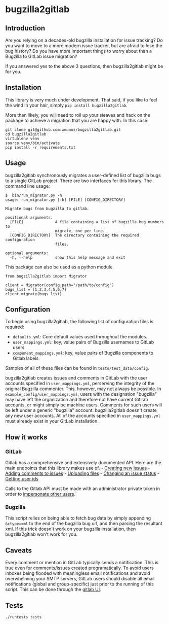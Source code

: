 # bugzilla2gitlab

## Introduction

Are you relying on a decades-old bugzilla installation for issue tracking? Do you want to move to a more modern issue tracker, but are afraid to lose the bug history? Do you have more important things to worry about than a Bugzilla to GitLab issue migration?

If you answered yes to the above 3 questions, then bugzilla2gitlab might be for you.

## Installation

This library is very much under development. That said, if you like to feel the wind in your hair, simply `pip install bugzilla2gitlab`.

More than likely, you will need to roll up your sleaves and hack on the package to achieve a migration that you are happy with. In this case:

```
git clone git@github.com:xmunoz/bugzilla2gitlab.git
cd bugzilla2gitlab
virtualenv venv
source venv/bin/activate
pip install -r requirements.txt
```

## Usage

bugzilla2gitlab synchronously migrates a user-defined list of bugzilla bugs to a single GitLab project. There are two interfaces for this library. The command line usage:

```
$  bin/run_migrator.py -h
usage: run_migrator.py [-h] [FILE] [CONFIG_DIRECTORY]

Migrate bugs from bugzilla to gitlab.

positional arguments:
  [FILE]              A file containing a list of bugzilla bug numbers to
                      migrate, one per line.
  [CONFIG_DIRECTORY]  The directory containing the required configuration
                      files.

optional arguments:
  -h, --help          show this help message and exit
```

This package can also be used as a python module.

```
from bugzilla2gitlab import Migrator

client = Migrator(config_path="/path/to/config")
bugs_list = [1,2,3,4,5,6,7]
client.migrate(bugs_list)
```

## Configuration

To begin using bugzilla2gitlab, the following list of configuration files is required:

- `defaults.yml`: Core default values used throughout the modules.
- `user_mappings.yml`: key, value pairs of Bugzilla usernames to GitLab users
- `component_mappings.yml`: key, value pairs of Bugzilla components to Gitlab labels

Samples of all of these files can be found in `tests/test_data/config`.

bugzilla2gitlab creates issues and comments in GitLab with the user accounts specified in `user_mappings.yml`, perserving the integrity of the original Bugzilla commenter. This, however, may not always be possible. In `example_config/user_mappings.yml`, users with the designation "bugzilla" may have left the organization and therefore not have current GitLab accounts, or might simply be machine users. Comments for such users will be left under a generic "bugzilla" account. bugzilla2gitlab doesn't create any new user accounts. All of the accounts specified in `user_mappings.yml` must already exist in your GitLab installation.

## How it works

### GitLab

Gitlab has a comprehensive and extensively documented API. Here are the main endpoints that this library makes use of.
    - [Creating new issues](http://doc.gitlab.com/ce/api/issues.html#new-issue)
    - [Adding comments to issues](http://doc.gitlab.com/ce/api/notes.html)
    - [Uploading files](http://doc.gitlab.com/ce/api/projects.html#upload-a-file)
    - [Changing an issue status](http://doc.gitlab.com/ce/api/issues.html#edit-issue)
    - [Getting user ids](http://doc.gitlab.com/ce/api/users.html#for-admins)

Calls to the Gitlab API must be made with an administrator private token in order to [impersonate other users](http://doc.gitlab.com/ce/api/#sudo).`

### Bugzilla

This script relies on being able to fetch bug data by simply appending `&ctype=xml` to the end of the bugzilla bug url, and then parsing the resultant xml. If this trick doesn't work on your bugzilla installation, then bugzilla2gitlab won't work for you.

## Caveats

Every comment or mention in GitLab typically sends a notification. This is true even for comments/issues created programatically. To avoid users inboxes being flooded with meaningless email notifications and avoid overwhelming your SMTP servers, GitLab users should disable all email notifications (global and group-specific) just prior to the running of this script. This can be done through the [gitlab UI](https://git.zib.de/profile/notifications).

## Tests

```
./runtests tests
```
